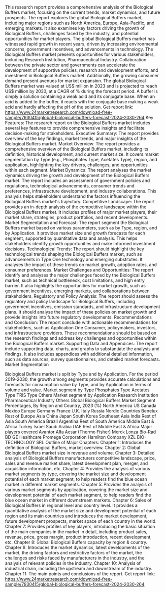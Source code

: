 This research report provides a comprehensive analysis of the Biological Buffers market, focusing on the current trends, market dynamics, and future prospects. The report explores the global Biological Buffers market, including major regions such as North America, Europe, Asia-Pacific, and emerging markets. It also examines key factors driving the growth of Biological Buffers, challenges faced by the industry, and potential opportunities for market players.
The global Biological Buffers market has witnessed rapid growth in recent years, driven by increasing environmental concerns, government incentives, and advancements in technology. The Biological Buffers market presents opportunities for various stakeholders, including Research Institution, Pharmaceutical Industry. Collaboration between the private sector and governments can accelerate the development of supportive policies, research and development efforts, and investment in Biological Buffers market. Additionally, the growing consumer demand present avenues for market expansion.
The global Biological Buffers market was valued at US$ million in 2023 and is projected to reach US$ million by 2030, at a CAGR of % during the forecast period.
A buffer is simply a solution containing a weak acid and its conjugate base. When an acid is added to the buffer, it reacts with the conjugate base making a weak acid and hardly affecting the pH of the solution.
Get report link: https://www.24marketresearch.com/download-free-sample/7930415/global-biological-buffers-forecast-2024-2030-264 
Key Features:
The research report on the Biological Buffers market includes several key features to provide comprehensive insights and facilitate decision-making for stakeholders.
Executive Summary: The report provides overview of the key findings, market trends, and major insights of the Biological Buffers market.
Market Overview: The report provides a comprehensive overview of the Biological Buffers market, including its definition, historical development, and current market size. It covers market segmentation by Type (e.g., Phosphates Type, Acetates Type), region, and application, highlighting the key drivers, challenges, and opportunities within each segment.
Market Dynamics: The report analyses the market dynamics driving the growth and development of the Biological Buffers market. The report includes an assessment of government policies and regulations, technological advancements, consumer trends and preferences, infrastructure development, and industry collaborations. This analysis helps stakeholders understand the factors influencing the Biological Buffers market's trajectory.
Competitive Landscape: The report provides an in-depth analysis of the competitive landscape within the Biological Buffers market. It includes profiles of major market players, their market share, strategies, product portfolios, and recent developments.
Market Segmentation and Forecast: The report segment the Biological Buffers market based on various parameters, such as by Type, region, and by Application. It provides market size and growth forecasts for each segment, supported by quantitative data and analysis. This helps stakeholders identify growth opportunities and make informed investment decisions.
Technological Trends: The report should highlight the key technological trends shaping the Biological Buffers market, such as advancements in Type One technology and emerging substitutes. It analyses the impact of these trends on market growth, adoption rates, and consumer preferences.
Market Challenges and Opportunities: The report identify and analyses the major challenges faced by the Biological Buffers market, such as technical bottleneck, cost limitations, and high entry barrier. It also highlights the opportunities for market growth, such as government incentives, emerging markets, and collaborations between stakeholders.
Regulatory and Policy Analysis: The report should assess the regulatory and policy landscape for Biological Buffers, including government incentives, emission standards, and infrastructure development plans. It should analyse the impact of these policies on market growth and provide insights into future regulatory developments.
Recommendations and Conclusion: The report conclude with actionable recommendations for stakeholders, such as Application One Consumer, policymakers, investors, and infrastructure providers. These recommendations should be based on the research findings and address key challenges and opportunities within the Biological Buffers market.
Supporting Data and Appendices: The report include supporting data, charts, and graphs to substantiate the analysis and findings. It also includes appendices with additional detailed information, such as data sources, survey questionnaires, and detailed market forecasts.
Market Segmentation

Biological Buffers market is split by Type and by Application. For the period 2019-2030, the growth among segments provides accurate calculations and forecasts for consumption value by Type, and by Application in terms of volume and value.
Market segment by Type
Phosphates Type
Acetates Type
TRIS Type
Others
Market segment by Application
Research Institution
Pharmaceutical Industry
Others
Global Biological Buffers Market Segment Percentages, By Region and Country, 2023 (%)
North America
US
Canada
Mexico
Europe
Germany
France
U.K.
Italy
Russia
Nordic Countries
Benelux
Rest of Europe
Asia
China
Japan
South Korea
Southeast Asia
India
Rest of Asia
South America
Brazil
Argentina
Rest of South America
Middle East & Africa
Turkey
Israel
Saudi Arabia
UAE
Rest of Middle East & Africa
Major players covered
Avantor
Alfa Aesar (Thermo Fisher)
Merck
Lonza
Bio-Rad
BD
GE Healthcare
Promega Corporation
Hamilton Company
XZL BIO-TECHNOLOGY
SRL
Outline of Major Chapters:
Chapter 1: Introduces the definition of Biological Buffers, market overview.
Chapter 2: Global Biological Buffers market size in revenue and volume.
Chapter 3: Detailed analysis of Biological Buffers manufacturers competitive landscape, price, sales and revenue market share, latest development plan, merger, and acquisition information, etc.
Chapter 4: Provides the analysis of various market segments by type, covering the market size and development potential of each market segment, to help readers find the blue ocean market in different market segments.
Chapter 5: Provides the analysis of various market segments by application, covering the market size and development potential of each market segment, to help readers find the blue ocean market in different downstream markets.
Chapter 6: Sales of Biological Buffers in regional level and country level. It provides a quantitative analysis of the market size and development potential of each region and its main countries and introduces the market development, future development prospects, market space of each country in the world.
Chapter 7: Provides profiles of key players, introducing the basic situation of the main companies in the market in detail, including product sales, revenue, price, gross margin, product introduction, recent development, etc.
Chapter 8: Global Biological Buffers capacity by region & country.
Chapter 9: Introduces the market dynamics, latest developments of the market, the driving factors and restrictive factors of the market, the challenges and risks faced by manufacturers in the industry, and the analysis of relevant policies in the industry.
Chapter 10: Analysis of industrial chain, including the upstream and downstream of the industry.
Chapter 11: The main points and conclusions of the report.
Get report link: https://www.24marketresearch.com/download-free-sample/7930415/global-biological-buffers-forecast-2024-2030-264 
